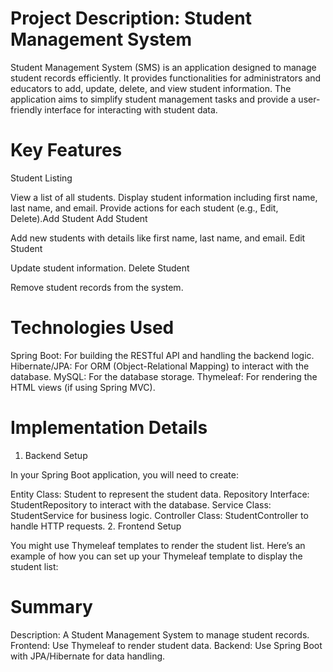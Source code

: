 # Project Description: Student Management System
Student Management System (SMS) is an application designed to manage student records efficiently. It provides functionalities for administrators and educators to add, update, delete, and view student information. The application aims to simplify student management tasks and provide a user-friendly interface for interacting with student data.

# Key Features
Student Listing

View a list of all students.
Display student information including first name, last name, and email.
Provide actions for each student (e.g., Edit, Delete).Add Student
Add Student

Add new students with details like first name, last name, and email.
Edit Student

Update student information.
Delete Student

Remove student records from the system.
 # Technologies Used
Spring Boot: For building the RESTful API and handling the backend logic.
Hibernate/JPA: For ORM (Object-Relational Mapping) to interact with the database.
MySQL: For the database storage.
Thymeleaf: For rendering the HTML views (if using Spring MVC).
# Implementation Details
1. Backend Setup

In your Spring Boot application, you will need to create:

Entity Class: Student to represent the student data.
Repository Interface: StudentRepository to interact with the database.
Service Class: StudentService for business logic.
Controller Class: StudentController to handle HTTP requests.
2. Frontend Setup

You might use Thymeleaf templates to render the student list.
Here’s an example of how you can set up your Thymeleaf template to display the student list:

# Summary
Description: A Student Management System to manage student records.
Frontend: Use Thymeleaf to render student data.
Backend: Use Spring Boot with JPA/Hibernate for data handling.
